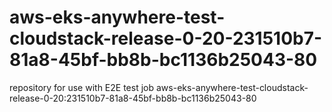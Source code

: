 # aws-eks-anywhere-test-cloudstack-release-0-20-231510b7-81a8-45bf-bb8b-bc1136b25043-80
repository for use with E2E test job aws-eks-anywhere-test-cloudstack-release-0-20:231510b7-81a8-45bf-bb8b-bc1136b25043-80
